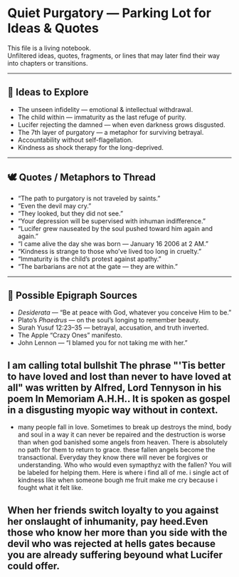 # Quiet Purgatory — Parking Lot for Ideas & Quotes

This file is a living notebook.  
Unfiltered ideas, quotes, fragments, or lines that may later find their way into chapters or transitions.

---

## 🧠 Ideas to Explore
- The unseen infidelity — emotional & intellectual withdrawal.
- The child within — immaturity as the last refuge of purity.
- Lucifer rejecting the damned — when even darkness grows disgusted.
- The 7th layer of purgatory — a metaphor for surviving betrayal.
- Accountability without self-flagellation.
- Kindness as shock therapy for the long-deprived.

---

## 🕊 Quotes / Metaphors to Thread
- “The path to purgatory is not traveled by saints.”
- “Even the devil may cry.”
- “They looked, but they did not see.”
- “Your depression will be supervised with inhuman indifference.”
- “Lucifer grew nauseated by the soul pushed toward him again and again.”
- “I came alive the day she was born — January 16 2006 at 2 AM.”
- “Kindness is strange to those who’ve lived too long in cruelty.”
- “Immaturity is the child’s protest against apathy.”
- “The barbarians are not at the gate — they are within.”

---

## 💭 Possible Epigraph Sources
- *Desiderata* — “Be at peace with God, whatever you conceive Him to be.”
- Plato’s *Phaedrus* — on the soul’s longing to remember beauty.
- Surah Yusuf 12:23–35 — betrayal, accusation, and truth inverted.
- The Apple “Crazy Ones” manifesto.
- John Lennon — “I blamed you for not taking me with her.”

## I am calling total bullshit The phrase "'Tis better to have loved and lost than never to have loved at all" was written by Alfred, Lord Tennyson in his poem In Memoriam A.H.H.. It is spoken as gospel in a disgusting myopic way without in context.
- many people fall in love. Sometimes to break up destroys the mind, body and soul in a way it can never be repaired and the destruction is worse than when god banished some angels from heaven. There is absolutely no path for them to return to grace. these fallen angels become the transactional. Everyday they know there will never be forgives or understanding. Who who would even symapthyz with the fallen? You will be labeled for helping them. Here is where i find all of me. i single act of kindness like when someone bough me fruit make me cry because i fought what it felt like.
## When her friends switch loyalty to you against her onslaught of inhumanity, pay heed.Even those who know her more than you side with the devil who was rejected  at hells gates because you are already suffering beyound what Lucifer could offer.